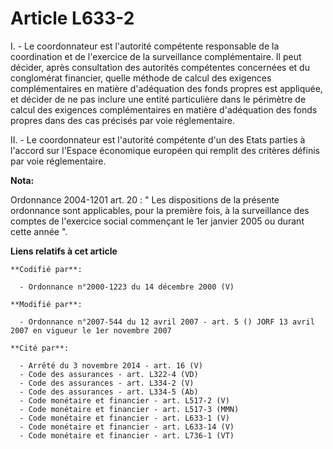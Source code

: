# Article L633-2

I. - Le coordonnateur est l'autorité compétente responsable de la coordination et de l'exercice de la surveillance
complémentaire. Il peut décider, après consultation des autorités compétentes concernées et du conglomérat financier, quelle
méthode de calcul des exigences complémentaires en matière d'adéquation des fonds propres est appliquée, et décider de ne pas
inclure une entité particulière dans le périmètre de calcul des exigences complémentaires en matière d'adéquation des fonds
propres dans des cas précisés par voie réglementaire.

II. - Le coordonnateur est l'autorité compétente d'un des Etats parties à l'accord sur l'Espace économique européen qui
remplit des critères définis par voie réglementaire.

**Nota:**

Ordonnance 2004-1201 art. 20 : " Les dispositions de la présente ordonnance sont applicables, pour la première fois, à la
surveillance des comptes de l'exercice social commençant le 1er janvier 2005 ou durant cette année ".

**Liens relatifs à cet article**

	**Codifié par**:

	  - Ordonnance n°2000-1223 du 14 décembre 2000 (V)

	**Modifié par**:

	  - Ordonnance n°2007-544 du 12 avril 2007 - art. 5 () JORF 13 avril 2007 en vigueur le 1er novembre 2007

	**Cité par**:

	  - Arrêté du 3 novembre 2014 - art. 16 (V)
	  - Code des assurances - art. L322-4 (VD)
	  - Code des assurances - art. L334-2 (V)
	  - Code des assurances - art. L334-5 (Ab)
	  - Code monétaire et financier - art. L517-2 (V)
	  - Code monétaire et financier - art. L517-3 (MMN)
	  - Code monétaire et financier - art. L633-1 (V)
	  - Code monétaire et financier - art. L633-14 (V)
	  - Code monétaire et financier - art. L736-1 (VT)
